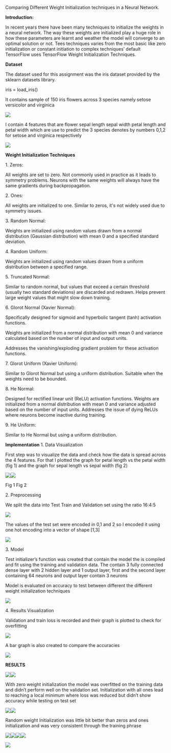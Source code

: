 ﻿
Comparing Different Weight Initialization techniques in a Neural Network.

**Introduction:**

In recent years there have been many techniques to initialize the weights in a neural network. The way these weights are initialized play a huge role in how these parameters are learnt and weather the model will converge to an optimal solution or not. Tees techniques varies from the most basic like zero initialization or constant initiation to complex techniques’ default TensorFlow uses TensorFlow Weight Initialization Techniques.

**Dataset**

The dataset used for this assignment was the iris dataset provided by the sklearn datasets library.

iris = load\_iris()

It contains sample of 150 iris flowers across 3 species namely setose versicolor and virginica

![](Aspose.Words.4e47be18-5c3a-4933-b1f4-218c6868f771.001.png)

I contain 4 features that are flower sepal length sepal width petal length and petal width which are use to predict the 3 species denotes by numbers 0,1,2 for setose and virginica respectively

![](Aspose.Words.4e47be18-5c3a-4933-b1f4-218c6868f771.002.png)



**Weight Initialization Techniques**

1\.   Zeros:

All weights are set to zero. Not commonly used in practice as it leads to symmetry problems. Neurons with the same weights will always have the same gradients during backpropagation.

2\.   Ones:

All weights are initialized to one. Similar to zeros, it's not widely used due to symmetry issues.

3\.   Random Normal:

Weights are initialized using random values drawn from a normal distribution (Gaussian distribution) with mean 0 and a specified standard deviation.

4\.   Random Uniform:

Weights are initialized using random values drawn from a uniform distribution between a specified range. 

5\.   Truncated Normal:

Similar to random normal, but values that exceed a certain threshold (usually two standard deviations) are discarded and redrawn. Helps prevent large weight values that might slow down training.

6\.   Glorot Normal (Xavier Normal):

Specifically designed for sigmoid and hyperbolic tangent (tanh) activation functions.

Weights are initialized from a normal distribution with mean 0 and variance calculated based on the number of input and output units.

Addresses the vanishing/exploding gradient problem for these activation functions.

7\.   Glorot Uniform (Xavier Uniform):

Similar to Glorot Normal but using a uniform distribution. Suitable when the weights need to be bounded.

8\.   He Normal:

Designed for rectified linear unit (ReLU) activation functions. Weights are initialized from a normal distribution with mean 0 and variance adjusted based on the number of input units. Addresses the issue of dying ReLUs where neurons become inactive during training.

9\.   He Uniform:

Similar to He Normal but using a uniform distribution.

**Implementation**
1\. Data Visualization

First step was to visualize the data and check how the data is spread across the 4 features. For that I plotted the graph for petal length vs the petal width (fig 1) and the graph for sepal length vs sepal width (fig 2)

![](Aspose.Words.4e47be18-5c3a-4933-b1f4-218c6868f771.003.png)![](Aspose.Words.4e47be18-5c3a-4933-b1f4-218c6868f771.004.png)

Fig 1                                                                                                         Fig 2

2\. Preprocessing

We split the data into Test Train and Validation set using the ratio 16:4:5

![](Aspose.Words.4e47be18-5c3a-4933-b1f4-218c6868f771.005.png)

The values of the test set were encoded in 0,1 and 2 so I encoded it using one hot encoding into a vector of shape [1,3]

![](Aspose.Words.4e47be18-5c3a-4933-b1f4-218c6868f771.006.png)

3\. Model

Test initializer’s function was created that contain the model the is compiled and fit using the training and validation data. The contain 3 fully connected dense layer with 2 hidden layer and 1 output layer, first and the second layer containing 64 neurons and output layer contain 3 neurons

Model is evaluated on accuracy to test between different the different weight initialization techniques

![](Aspose.Words.4e47be18-5c3a-4933-b1f4-218c6868f771.007.png)

4\. Results Visualization

Validation and train loss is recorded and their graph is plotted to check for overfitting

![](Aspose.Words.4e47be18-5c3a-4933-b1f4-218c6868f771.008.png)

A bar graph is also created to compare the accuracies

![](Aspose.Words.4e47be18-5c3a-4933-b1f4-218c6868f771.009.png)

**RESULTS**

![](Aspose.Words.4e47be18-5c3a-4933-b1f4-218c6868f771.010.png)![](Aspose.Words.4e47be18-5c3a-4933-b1f4-218c6868f771.011.png)

With zero weight initialization the model was overfitted on the training data and didn’t perform well on the validation set. Initialization with all ones lead to reaching a local minimum where loss was reduced but didn’t show accuracy while testing on test set

![](Aspose.Words.4e47be18-5c3a-4933-b1f4-218c6868f771.012.png)![](Aspose.Words.4e47be18-5c3a-4933-b1f4-218c6868f771.013.png)

Random weight Initialization was little bit better than zeros and ones initialization and was very consistent through the training phrase

![](Aspose.Words.4e47be18-5c3a-4933-b1f4-218c6868f771.014.png)![](Aspose.Words.4e47be18-5c3a-4933-b1f4-218c6868f771.015.png)![](Aspose.Words.4e47be18-5c3a-4933-b1f4-218c6868f771.016.png)![](Aspose.Words.4e47be18-5c3a-4933-b1f4-218c6868f771.017.png)

![](Aspose.Words.4e47be18-5c3a-4933-b1f4-218c6868f771.018.png)
